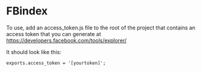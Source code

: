 FBindex
=======

To use, add an access_token.js file to the root of the project that contains an access token that you can generate at https://developers.facebook.com/tools/explorer/

It should look like this:

```
exports.access_token = '[yourtoken]';
```
